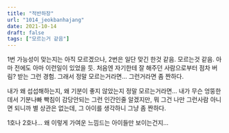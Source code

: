 ```yaml
---
title: "적반하장"
url: "1014_jeokbanhajang"
date: 2021-10-14
draft: false
tags: ["모르는거 같음"]
---
```

1번 가능성이 맞는지는 아직 모르겠으나, 2번은 일단 맞긴 한것 같음. 모르는것 같음. 아마 전에도 아마 이런일이 있었을 듯. 처음엔 자기한테 잘 해주던 사람으로부터 점차 버림? 받는 그런 경험. 그래서 정말 모르는거라면... 그런거라면 좀 짠하다.

내가 왜 섭섭해하는지, 왜 기분이 좋지 않았는지 정말 모르는거라면... 내가 무슨 엉뚱한데서 기분나빠 빡침이 감당안되는 그런 인간인줄 알겠지만, 뭐 그건 나만 그런사람 아니면 되니까 별 상관은 없는데, 그 아이를 생각하니 그냥 좀 짠하다.

1호나 2호나... 왜 이렇게 가여운 느낌드는 아이들만 보이는건지...
